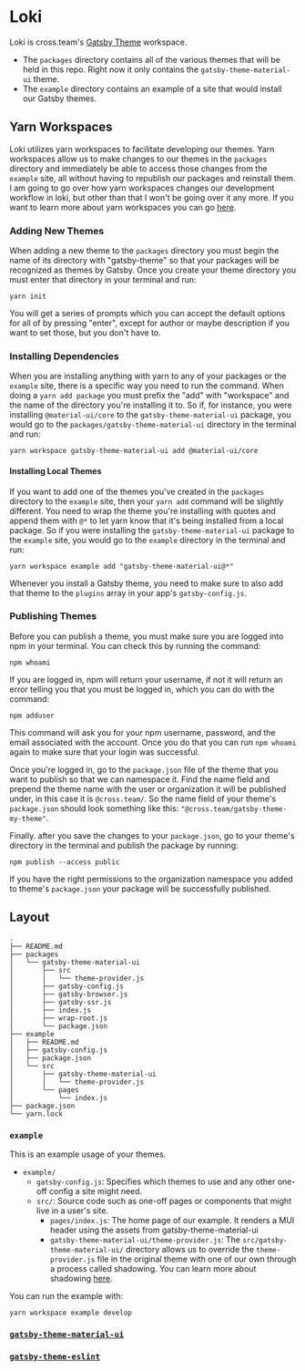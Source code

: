 # Loki

Loki is cross.team's [Gatsby Theme](https://www.gatsbyjs.org/docs/themes/) workspace.
- The `packages` directory contains all of the various themes that will be held in this repo. Right now it only contains the `gatsby-theme-material-ui` theme.
- The `example` directory contains an example of a site that would install our Gatsby themes.

## Yarn Workspaces

Loki utilizes yarn workspaces to facilitate developing our themes. Yarn workspaces allow us to make changes to our themes in the `packages` directory and immediately be able to access those changes from the `example` site, all without having to republish our packages and reinstall them. I am going to go over how yarn workspaces changes our development workflow in loki, but other than that I won't be going over it any more. If you want to learn more about yarn workspaces you can go [here](https://yarnpkg.com/lang/en/docs/workspaces/).

### Adding New Themes

When adding a new theme to the `packages` directory you must begin the name of its directory with "gatsby-theme" so that your packages will be recognized as themes by Gatsby. Once you create your theme directory you must enter that directory in your terminal and run:

```yarn init```

You will get a series of prompts which you can accept the default options for all of by pressing "enter", except for author or maybe description if you want to set those, but you don't have to.

### Installing Dependencies

When you are installing anything with yarn to any of your packages or the `example` site, there is a specific way you need to run the command. When doing a `yarn add package` you must prefix the "add" with "workspace" and the name of the directory you're installing it to. So if, for instance, you were installing `@material-ui/core` to the `gatsby-theme-material-ui` package, you would go to the `packages/gatsby-theme-material-ui` directory in the terminal and run:

```yarn workspace gatsby-theme-material-ui add @material-ui/core```

#### Installing Local Themes

If you want to add one of the themes you've created in the `packages` directory to the `example` site, then your `yarn add` command will be slightly different. You need to wrap the theme you're installing with quotes and append them with `@*` to let yarn know that it's being installed from a local package. So if you were installing the `gatsby-theme-material-ui` package to the `example` site, you would go to the `example` directory in the terminal and run:

```yarn workspace example add "gatsby-theme-material-ui@*"```

Whenever you install a Gatsby theme, you need to make sure to also add that theme to the `plugins` array in your app's `gatsby-config.js`.

### Publishing Themes

Before you can publish a theme, you must make sure you are logged into npm in your terminal. You can check this by running the command:

```npm whoami```

If you are logged in, npm will return your username, if not it will return an error telling you that you must be logged in, which you can do with the command:

```npm adduser```

This command will ask you for your npm username, password, and the email associated with the account. Once you do that you can run `npm whoami` again to make sure that your login was successful.

Once you're logged in, go to the `package.json` file of the theme that you want to publish so that we can namespace it. Find the name field and prepend the theme name with the user or organization it will be published under, in this case it is `@cross.team/`. So the name field of your theme's `package.json` should look something like this: `"@cross.team/gatsby-theme-my-theme"`.

Finally. after you save the changes to your `package.json`, go to your theme's directory in the terminal and publish the package by running:

```npm publish --access public```

If you have the right permissions to the organization namespace you added to theme's `package.json` your package will be successfully published.

## Layout

```shell
.
├── README.md
├── packages
│   └── gatsby-theme-material-ui
│       ├── src
│       │   └── theme-provider.js
│       ├── gatsby-config.js
│       ├── gatsby-browser.js
│       ├── gatsby-ssr.js
│       ├── index.js
│       ├── wrap-root.js
│       └── package.json
├── example
│   ├── README.md
│   ├── gatsby-config.js
│   ├── package.json
│   └── src
│       ├── gatsby-theme-material-ui
│       │   └── theme-provider.js
│       └── pages
│           └── index.js
├── package.json
└── yarn.lock
```

### `example`

This is an example usage of your themes.

- `example/`
  - `gatsby-config.js`: Specifies which themes to use and any other one-off config a site might need.
  - `src/`: Source code such as one-off pages or components that might live in
    a user's site.
    - `pages/index.js`: The home page of our example. It renders a MUI header using the assets from gatsby-theme-material-ui
    - `gatsby-theme-material-ui/theme-provider.js`: The `src/gatsby-theme-material-ui/` directory allows us to override the `theme-provider.js` file in the original theme with one of our own through a process called shadowing. You can learn more about shadowing [here](https://www.gatsbyjs.org/docs/themes/shadowing/).

You can run the example with:

```shell
yarn workspace example develop
```

### [`gatsby-theme-material-ui`](https://github.com/cross-team/loki/tree/master/packages/gatsby-theme-material-ui)

### [`gatsby-theme-eslint`](https://github.com/cross-team/loki/tree/master/packages/gatsby-theme-eslint)
